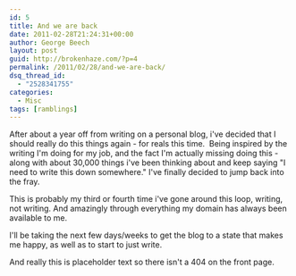 ```yaml
---
id: 5
title: And we are back
date: 2011-02-28T21:24:31+00:00
author: George Beech
layout: post
guid: http://brokenhaze.com/?p=4
permalink: /2011/02/28/and-we-are-back/
dsq_thread_id:
  - "2528341755"
categories:
  - Misc
tags: [ramblings]
---
```

After about a year off from writing on a personal blog, i've decided that I should really do this things again - for reals this time.  Being inspired by the writing I'm doing for my job, and the fact I'm actually missing doing this - along with about 30,000 things i've been thinking about and keep saying "I need to write this down somewhere." I've finally decided to jump back into the fray.

This is probably my third or fourth time i've gone around this loop, writing, not writing. And amazingly through everything my domain has always been available to me.

I'll be taking the next few days/weeks to get the blog to a state that makes me happy, as well as to start to just write.

And really this is placeholder text so there isn't a 404 on the front page.